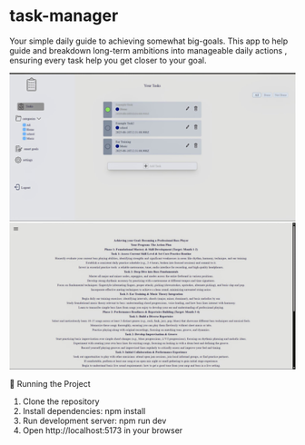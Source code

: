 # task-manager


Your simple daily guide to achieving somewhat big-goals. This app to help guide 
and breakdown long-term ambitions into manageable daily actions , ensuring every task help you get 
closer to your goal.

![image alt](https://github.com/wheel-s/task-manager/blob/main/src/assets/img.png?raw=true)
![image alt](https://github.com/wheel-s/task-manager/blob/main/src/assets/img3.png?raw=true)


🚦 Running the Project
1. Clone the repository
2. Install dependencies: npm install
3. Run development server: npm run dev
4. Open http://localhost:5173 in your browser

